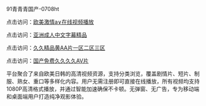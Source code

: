 91青青青国产-0708ht

点击访问：<a href="https://bered.pages.dev/">欧美激情a∨在线视频播放</a>

点击访问：<a href="https://rtj-3zo.pages.dev/">亚洲成人中文字幕精品</a>

点击访问：<a href="https://vassv.pages.dev/">久久精品黄AA片一区二区三区</a>

点击访问：<a href="https://gsd-agv.pages.dev/">国产免费久久久久AV片</a>

平台聚合了来自欧美日韩的高清视频资源，支持分类浏览，覆盖剧情片、短片、制服、熟女、重口等多样化内容。用户无需注册即可直接在线播放，所有视频均支持1080P高清格式播放，并通过智能加速确保不卡顿。无弹窗、无广告，专为移动端和桌面端用户打造纯净观影体验。

<span style="display:none;">[Canonical link](）</span>
